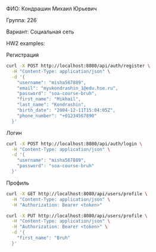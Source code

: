 ФИО: Кондрашин Михаил Юрьевич

Группа: 226

Вариант: Социальная сеть

HW2 examples:

Регистрация
```bash
curl -X POST http://localhost:8080/api/auth/register \
  -H "Content-Type: application/json" \
  -d '{
    "username": "misha567889",
    "email": "myukondrashin_1@edu.hse.ru",
    "password": "soa-course-bruh",
    "first_name": "Mikhail",
    "last_name": "Kondrashin",
    "birth_date": "2004-12-11T15:04:05Z",
    "phone_number": "+01234567890"
  }'
```

Логин
```bash
curl -X POST http://localhost:8080/api/auth/login \
  -H "Content-Type: application/json" \
  -d '{
    "username": "misha567889",
    "password": "soa-course-bruh"
  }'
```

Профиль
```bash
curl -X GET http://localhost:8080/api/users/profile \
  -H "Content-Type: application/json" \
  -H "Authorization: Bearer <token>"
```

```bash
curl -X PUT http://localhost:8080/api/users/profile \
  -H "Content-Type: application/json" \
  -H "Authorization: Bearer <token>" \
  -d '{
    "first_name": "Bruh"    
  }'
```